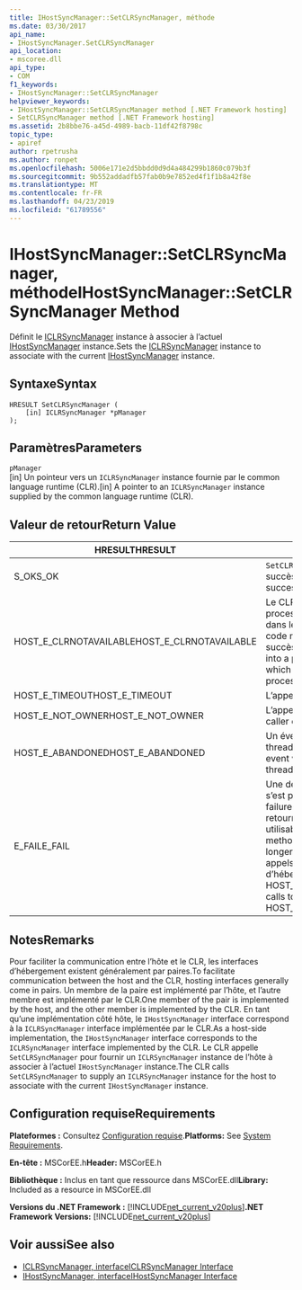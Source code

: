 ```yaml
---
title: IHostSyncManager::SetCLRSyncManager, méthode
ms.date: 03/30/2017
api_name:
- IHostSyncManager.SetCLRSyncManager
api_location:
- mscoree.dll
api_type:
- COM
f1_keywords:
- IHostSyncManager::SetCLRSyncManager
helpviewer_keywords:
- IHostSyncManager::SetCLRSyncManager method [.NET Framework hosting]
- SetCLRSyncManager method [.NET Framework hosting]
ms.assetid: 2b8bbe76-a45d-4989-bacb-11df42f8798c
topic_type:
- apiref
author: rpetrusha
ms.author: ronpet
ms.openlocfilehash: 5006e171e2d5bbdd0d9d4a484299b1860c079b3f
ms.sourcegitcommit: 9b552addadfb57fab0b9e7852ed4f1f1b8a42f8e
ms.translationtype: MT
ms.contentlocale: fr-FR
ms.lasthandoff: 04/23/2019
ms.locfileid: "61789556"
---
```

# <a name="ihostsyncmanagersetclrsyncmanager-method"></a><span data-ttu-id="6e54f-102">IHostSyncManager::SetCLRSyncManager, méthode</span><span class="sxs-lookup"><span data-stu-id="6e54f-102">IHostSyncManager::SetCLRSyncManager Method</span></span>
<span data-ttu-id="6e54f-103">Définit le [ICLRSyncManager](../../../../docs/framework/unmanaged-api/hosting/iclrsyncmanager-interface.md) instance à associer à l’actuel [IHostSyncManager](../../../../docs/framework/unmanaged-api/hosting/ihostsyncmanager-interface.md) instance.</span><span class="sxs-lookup"><span data-stu-id="6e54f-103">Sets the [ICLRSyncManager](../../../../docs/framework/unmanaged-api/hosting/iclrsyncmanager-interface.md) instance to associate with the current [IHostSyncManager](../../../../docs/framework/unmanaged-api/hosting/ihostsyncmanager-interface.md) instance.</span></span>  
  
## <a name="syntax"></a><span data-ttu-id="6e54f-104">Syntaxe</span><span class="sxs-lookup"><span data-stu-id="6e54f-104">Syntax</span></span>  
  
```  
HRESULT SetCLRSyncManager (  
    [in] ICLRSyncManager *pManager  
);  
```  
  
## <a name="parameters"></a><span data-ttu-id="6e54f-105">Paramètres</span><span class="sxs-lookup"><span data-stu-id="6e54f-105">Parameters</span></span>  
 `pManager`  
 <span data-ttu-id="6e54f-106">[in] Un pointeur vers un `ICLRSyncManager` instance fournie par le common language runtime (CLR).</span><span class="sxs-lookup"><span data-stu-id="6e54f-106">[in] A pointer to an `ICLRSyncManager` instance supplied by the common language runtime (CLR).</span></span>  
  
## <a name="return-value"></a><span data-ttu-id="6e54f-107">Valeur de retour</span><span class="sxs-lookup"><span data-stu-id="6e54f-107">Return Value</span></span>  
  
|<span data-ttu-id="6e54f-108">HRESULT</span><span class="sxs-lookup"><span data-stu-id="6e54f-108">HRESULT</span></span>|<span data-ttu-id="6e54f-109">Description</span><span class="sxs-lookup"><span data-stu-id="6e54f-109">Description</span></span>|  
|-------------|-----------------|  
|<span data-ttu-id="6e54f-110">S_OK</span><span class="sxs-lookup"><span data-stu-id="6e54f-110">S_OK</span></span>|<span data-ttu-id="6e54f-111">`SetCLRSyncManager` retourné avec succès.</span><span class="sxs-lookup"><span data-stu-id="6e54f-111">`SetCLRSyncManager` returned successfully.</span></span>|  
|<span data-ttu-id="6e54f-112">HOST_E_CLRNOTAVAILABLE</span><span class="sxs-lookup"><span data-stu-id="6e54f-112">HOST_E_CLRNOTAVAILABLE</span></span>|<span data-ttu-id="6e54f-113">Le CLR n’a pas été chargé dans un processus ou le CLR est dans un état dans lequel il ne peut pas exécuter le code managé ou traiter l’appel avec succès.</span><span class="sxs-lookup"><span data-stu-id="6e54f-113">The CLR has not been loaded into a process, or the CLR is in a state in which it cannot run managed code or process the call successfully.</span></span>|  
|<span data-ttu-id="6e54f-114">HOST_E_TIMEOUT</span><span class="sxs-lookup"><span data-stu-id="6e54f-114">HOST_E_TIMEOUT</span></span>|<span data-ttu-id="6e54f-115">L’appel a expiré.</span><span class="sxs-lookup"><span data-stu-id="6e54f-115">The call timed out.</span></span>|  
|<span data-ttu-id="6e54f-116">HOST_E_NOT_OWNER</span><span class="sxs-lookup"><span data-stu-id="6e54f-116">HOST_E_NOT_OWNER</span></span>|<span data-ttu-id="6e54f-117">L’appelant ne possède pas le verrou.</span><span class="sxs-lookup"><span data-stu-id="6e54f-117">The caller does not own the lock.</span></span>|  
|<span data-ttu-id="6e54f-118">HOST_E_ABANDONED</span><span class="sxs-lookup"><span data-stu-id="6e54f-118">HOST_E_ABANDONED</span></span>|<span data-ttu-id="6e54f-119">Un événement a été annulé alors qu’un thread bloqué ou Fibre l’attendait.</span><span class="sxs-lookup"><span data-stu-id="6e54f-119">An event was canceled while a blocked thread or fiber was waiting on it.</span></span>|  
|<span data-ttu-id="6e54f-120">E_FAIL</span><span class="sxs-lookup"><span data-stu-id="6e54f-120">E_FAIL</span></span>|<span data-ttu-id="6e54f-121">Une défaillance catastrophique inconnue s’est produite.</span><span class="sxs-lookup"><span data-stu-id="6e54f-121">An unknown catastrophic failure occurred.</span></span> <span data-ttu-id="6e54f-122">Lorsqu’une méthode retourne E_FAIL, le CLR n’est plus utilisable au sein du processus.</span><span class="sxs-lookup"><span data-stu-id="6e54f-122">When a method returns E_FAIL, the CLR is no longer usable within the process.</span></span> <span data-ttu-id="6e54f-123">Les appels suivants aux méthodes d’hébergement retournent HOST_E_CLRNOTAVAILABLE.</span><span class="sxs-lookup"><span data-stu-id="6e54f-123">Subsequent calls to hosting methods return HOST_E_CLRNOTAVAILABLE.</span></span>|  
  
## <a name="remarks"></a><span data-ttu-id="6e54f-124">Notes</span><span class="sxs-lookup"><span data-stu-id="6e54f-124">Remarks</span></span>  
 <span data-ttu-id="6e54f-125">Pour faciliter la communication entre l’hôte et le CLR, les interfaces d’hébergement existent généralement par paires.</span><span class="sxs-lookup"><span data-stu-id="6e54f-125">To facilitate communication between the host and the CLR, hosting interfaces generally come in pairs.</span></span> <span data-ttu-id="6e54f-126">Un membre de la paire est implémenté par l’hôte, et l’autre membre est implémenté par le CLR.</span><span class="sxs-lookup"><span data-stu-id="6e54f-126">One member of the pair is implemented by the host, and the other member is implemented by the CLR.</span></span> <span data-ttu-id="6e54f-127">En tant qu’une implémentation côté hôte, le `IHostSyncManager` interface correspond à la `ICLRSyncManager` interface implémentée par le CLR.</span><span class="sxs-lookup"><span data-stu-id="6e54f-127">As a host-side implementation, the `IHostSyncManager` interface corresponds to the `ICLRSyncManager` interface implemented by the CLR.</span></span> <span data-ttu-id="6e54f-128">Le CLR appelle `SetCLRSyncManager` pour fournir un `ICLRSyncManager` instance de l’hôte à associer à l’actuel `IHostSyncManager` instance.</span><span class="sxs-lookup"><span data-stu-id="6e54f-128">The CLR calls `SetCLRSyncManager` to supply an `ICLRSyncManager` instance for the host to associate with the current `IHostSyncManager` instance.</span></span>  
  
## <a name="requirements"></a><span data-ttu-id="6e54f-129">Configuration requise</span><span class="sxs-lookup"><span data-stu-id="6e54f-129">Requirements</span></span>  
 <span data-ttu-id="6e54f-130">**Plateformes :** Consultez [Configuration requise](../../../../docs/framework/get-started/system-requirements.md).</span><span class="sxs-lookup"><span data-stu-id="6e54f-130">**Platforms:** See [System Requirements](../../../../docs/framework/get-started/system-requirements.md).</span></span>  
  
 <span data-ttu-id="6e54f-131">**En-tête :** MSCorEE.h</span><span class="sxs-lookup"><span data-stu-id="6e54f-131">**Header:** MSCorEE.h</span></span>  
  
 <span data-ttu-id="6e54f-132">**Bibliothèque :** Inclus en tant que ressource dans MSCorEE.dll</span><span class="sxs-lookup"><span data-stu-id="6e54f-132">**Library:** Included as a resource in MSCorEE.dll</span></span>  
  
 <span data-ttu-id="6e54f-133">**Versions du .NET Framework :** [!INCLUDE[net_current_v20plus](../../../../includes/net-current-v20plus-md.md)]</span><span class="sxs-lookup"><span data-stu-id="6e54f-133">**.NET Framework Versions:** [!INCLUDE[net_current_v20plus](../../../../includes/net-current-v20plus-md.md)]</span></span>  
  
## <a name="see-also"></a><span data-ttu-id="6e54f-134">Voir aussi</span><span class="sxs-lookup"><span data-stu-id="6e54f-134">See also</span></span>

- [<span data-ttu-id="6e54f-135">ICLRSyncManager, interface</span><span class="sxs-lookup"><span data-stu-id="6e54f-135">ICLRSyncManager Interface</span></span>](../../../../docs/framework/unmanaged-api/hosting/iclrsyncmanager-interface.md)
- [<span data-ttu-id="6e54f-136">IHostSyncManager, interface</span><span class="sxs-lookup"><span data-stu-id="6e54f-136">IHostSyncManager Interface</span></span>](../../../../docs/framework/unmanaged-api/hosting/ihostsyncmanager-interface.md)
